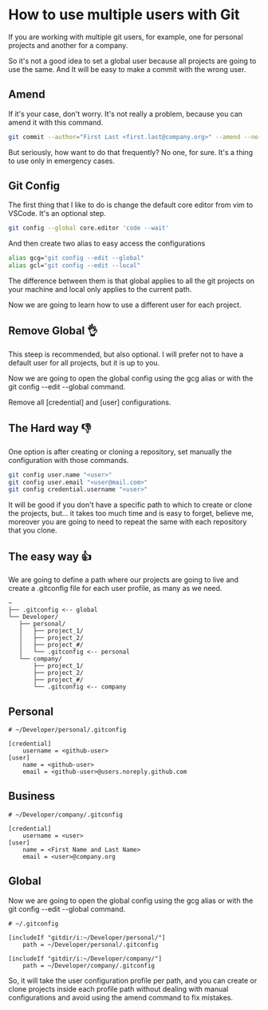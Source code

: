 # How to use multiple users with Git

If you are working with multiple git users, for example, one for personal projects and another for a company.

So it's not a good idea to set a global user because all projects are going to use the same. And It will be easy to make a commit with the wrong user.

## Amend

If it's your case, don't worry. It's not really a problem, because you can amend it with this command.

```bash
git commit --author="First Last <first.last@company.org>" --amend --no-edit 
```

But seriously, how want to do that frequently? No one, for sure. It's a thing to use only in emergency cases.

## Git Config

The first thing that I like to do is change the default core editor from vim to VSCode. It's an optional step.

```bash
git config --global core.editor 'code --wait'
```

And then create two alias to easy access the configurations

```bash
alias gcg="git config --edit --global"
alias gcl="git config --edit --local"
```

The difference between them is that global applies to all the git projects on your machine and local only applies to the current path.

Now we are going to learn how to use a different user for each project.

## Remove Global 👌
This steep is recommended, but also optional. I will prefer not to have a default user for all projects, but it is up to you.

Now we are going to open the global config using the gcg alias or with the git config --edit --global command.

Remove all [credential] and [user] configurations.

## The Hard way 👎
One option is after creating or cloning a repository, set manually the configuration with those commands.

```bash
git config user.name "<user>"
git config user.email "<user@mail.com>"
git config credential.username "<user>"
```

It will be good if you don't have a specific path to which to create or clone the projects, but... it takes too much time and is easy to forget, believe me, moreover you are going to need to repeat the same with each repository that you clone.

## The easy way 👍
We are going to define a path where our projects are going to live and create a .gitconfig file for each user profile, as many as we need.

```
~
├── .gitconfig <-- global
└── Developer/
   ├── personal/
   │   ├── project_1/
   │   ├── project_2/
   │   ├── project_#/
   │   └── .gitconfig <-- personal
   └── company/
       ├── project_1/
       ├── project_2/
       ├── project_#/
       └── .gitconfig <-- company
```

## Personal

```
# ~/Developer/personal/.gitconfig

[credential]
    username = <github-user>
[user]
    name = <github-user>
    email = <github-user>@users.noreply.github.com
```

## Business

```
# ~/Developer/company/.gitconfig

[credential]
    username = <user>
[user]
    name = <First Name and Last Name>
    email = <user>@company.org
```

## Global
Now we are going to open the global config using the gcg alias or with the git config --edit --global command.

```
# ~/.gitconfig

[includeIf "gitdir/i:~/Developer/personal/"]
    path = ~/Developer/personal/.gitconfig

[includeIf "gitdir/i:~/Developer/company/"]
    path = ~/Developer/company/.gitconfig
```

So, it will take the user configuration profile per path, and you can create or clone projects inside each profile path without dealing with manual configurations and avoid using the amend command to fix mistakes.